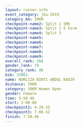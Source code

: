 ```yaml
---
layout: runner-info 
event_category: jbu-2019 
category_km: 30KM 
checkpoint-name2: Split 1 SMK 
checkpoint-name3: Split 2 E Farm 
checkpoint-name4: Split 3 
checkpoint-name5: 
checkpoint-name6: 
checkpoint-name7: 
checkpoint-name8: 
checkpoint-name9: 
overall_rank: 268
gender_rank: 74
category_rank: 40
bib: 33063
name: NORLIZA BINTI ABDUL KADIR
distance: 30KM
category: 30KM Women Open
gender: Female
time: 5-50-46
start: 2-00-00
checkpoint2: 4-29-35
checkpoint3: 7-08-52
finish: 7-50-46
---
```

